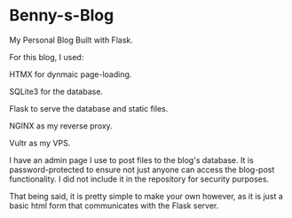 # Benny-s-Blog
My Personal Blog Built with Flask.

For this blog, I used:

HTMX for dynmaic page-loading.

SQLite3 for the database.

Flask to serve the database and static files.

NGINX as my reverse proxy.

Vultr as my VPS.

I have an admin page I use to post files to the blog's database. It is password-protected to ensure not just anyone can access the blog-post functionality. I did not include it in the repository for security purposes. 

That being said, it is pretty simple to make your own however, as it is just a basic html form that communicates with the Flask server. 
